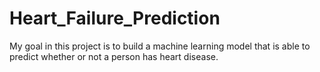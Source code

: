 # Heart_Failure_Prediction
My goal in this project is to build a machine learning model that is able to predict whether or not a person has heart disease.
